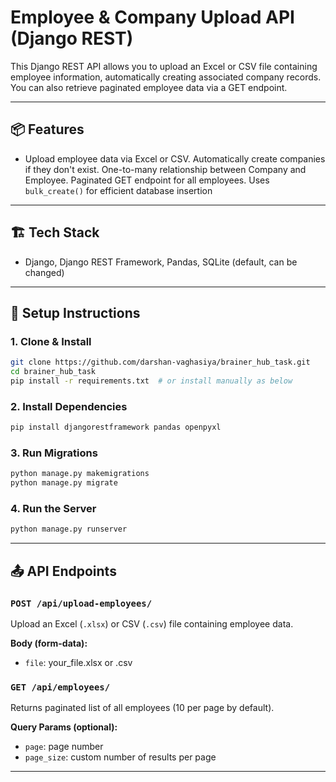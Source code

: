 # Employee & Company Upload API (Django REST)

This Django REST API allows you to upload an Excel or CSV file containing employee information, automatically creating associated company records. You can also retrieve paginated employee data via a GET endpoint.

---

## 📦 Features

* Upload employee data via Excel or CSV. Automatically create companies if they don't exist. One-to-many relationship between Company and Employee. Paginated GET endpoint for all employees. Uses `bulk_create()` for efficient database insertion

---

## 🏗️ Tech Stack

* Django, Django REST Framework, Pandas, SQLite (default, can be changed)

---

## 🚀 Setup Instructions

### 1. Clone & Install

```bash
git clone https://github.com/darshan-vaghasiya/brainer_hub_task.git
cd brainer_hub_task
pip install -r requirements.txt  # or install manually as below
```

### 2. Install Dependencies

```bash
pip install djangorestframework pandas openpyxl
```

### 3. Run Migrations

```bash
python manage.py makemigrations
python manage.py migrate
```

### 4. Run the Server

```bash
python manage.py runserver
```

---

## 📤 API Endpoints

### `POST /api/upload-employees/`

Upload an Excel (`.xlsx`) or CSV (`.csv`) file containing employee data.

**Body (form-data):**

* `file`: your\_file.xlsx or .csv

### `GET /api/employees/`

Returns paginated list of all employees (10 per page by default).

**Query Params (optional):**

* `page`: page number
* `page_size`: custom number of results per page

---
